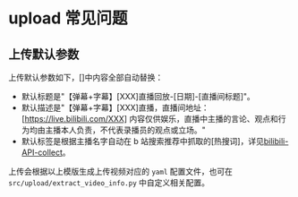 # upload 常见问题

## 上传默认参数

上传默认参数如下，[]中内容全部自动替换：
+ 默认标题是"【弹幕+字幕】[XXX]直播回放-[日期]-[直播间标题]"。
+ 默认描述是"【弹幕+字幕】[XXX]直播，直播间地址：[https://live.bilibili.com/XXX] 内容仅供娱乐，直播中主播的言论、观点和行为均由主播本人负责，不代表录播员的观点或立场。"
+ 默认标签是根据主播名字自动在 b 站搜索推荐中抓取的[热搜词]，详见[bilibili-API-collect](https://github.com/SocialSisterYi/bilibili-API-collect/blob/master/docs/search/suggest.md)。

上传会根据以上模版生成上传视频对应的 `yaml` 配置文件，也可在 `src/upload/extract_video_info.py` 中自定义相关配置。